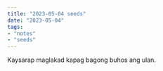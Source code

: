 ```yaml
---
title: "2023-05-04 seeds"
date: "2023-05-04"
tags:
- "notes"
- "seeds"
---
```


Kaysarap maglakad kapag bagong buhos ang ulan.